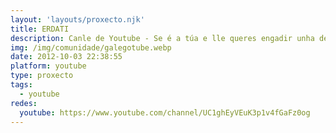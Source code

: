 ```yaml
---
layout: 'layouts/proxecto.njk'
title: ERDATI
description: Canle de Youtube - Se é a túa e lle queres engadir unha descripción e etiquetas, ponte en contacto con nós.
img: /img/comunidade/galegotube.webp
date: 2012-10-03 22:38:55
platform: youtube
type: proxecto
tags:
  - youtube
redes:
  youtube: https://www.youtube.com/channel/UC1ghEyVEuK3p1v4fGaFz0og
---
```


